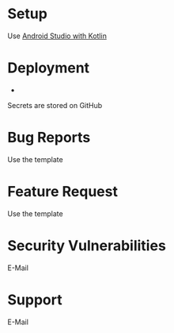 # Setup

Use [Android Studio with Kotlin](https://developer.android.com/kotlin)

# Deployment

-

Secrets are stored on GitHub

# Bug Reports

Use the template

# Feature Request

Use the template

# Security Vulnerabilities

E-Mail

# Support

E-Mail
